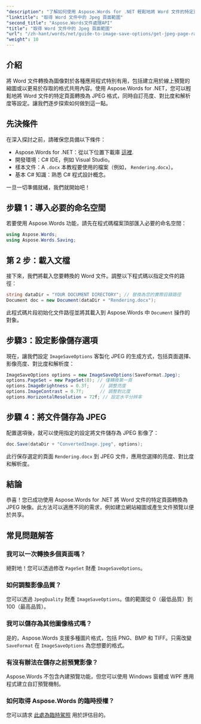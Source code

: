 ```yaml
---
"description": "了解如何使用 Aspose.Words for .NET 輕鬆地將 Word 文件的特定頁面轉換為 JPEG 映像。本綜合指南涵蓋了從載入文件、設定影像設定到儲存為 JPEG 的所有內容。"
"linktitle": "取得 Word 文件中的 Jpeg 頁面範圍"
"second_title": "Aspose.Words文件處理API"
"title": "取得 Word 文件中的 Jpeg 頁面範圍"
"url": "/zh-hant/words/net/guide-to-image-save-options/get-jpeg-page-range-word-document/"
"weight": 10
---
```


## 介紹

將 Word 文件轉換為圖像對於各種應用程式特別有用，包括建立用於線上預覽的縮圖或以更易於存取的格式共用內容。使用 Aspose.Words for .NET，您可以輕鬆地將 Word 文件的特定頁面轉換為 JPEG 格式，同時自訂亮度、對比度和解析度等設定。讓我們逐步探索如何做到這一點。

## 先決條件

在深入探討之前，請確保您具備以下條件：

- Aspose.Words for .NET：從以下位置下載庫 [這裡](https://releases。aspose.com/words/net/).
- 開發環境：C# IDE，例如 Visual Studio。
- 樣本文件：A `.docx` 本教程要使用的檔案（例如， `Rendering.docx`）。
- 基本 C# 知識：熟悉 C# 程式設計概念。

一旦一切準備就緒，我們就開始吧！

## 步驟 1：導入必要的命名空間

若要使用 Aspose.Words 功能，請先在程式碼檔案頂部匯入必要的命名空間：

```csharp
using Aspose.Words;
using Aspose.Words.Saving;
```

## 第 2 步：載入文檔

接下來，我們將載入您要轉換的 Word 文件。調整以下程式碼以指定文件的路徑：

```csharp
string dataDir = "YOUR DOCUMENT DIRECTORY"; // 替換為您的實際目錄路徑
Document doc = new Document(dataDir + "Rendering.docx");
```

此程式碼片段初始化文件路徑並將其載入到 Aspose.Words 中 `Document` 操作的對象。

## 步驟3：設定影像儲存選項

現在，讓我們設定 `ImageSaveOptions` 客製化 JPEG 的生成方式，包括頁面選擇、影像亮度、對比度和解析度：

```csharp
ImageSaveOptions options = new ImageSaveOptions(SaveFormat.Jpeg);
options.PageSet = new PageSet(0); // 僅轉換第一頁
options.ImageBrightness = 0.3f;    // 調整亮度
options.ImageContrast = 0.7f;      // 調整對比度
options.HorizontalResolution = 72f; // 設定水平分辨率
```

## 步驟 4：將文件儲存為 JPEG

配置選項後，就可以使用指定的設定將文件儲存為 JPEG 影像了：

```csharp
doc.Save(dataDir + "ConvertedImage.jpeg", options);
```

此行保存選定的頁面 `Rendering.docx` 到 JPEG 文件，應用您選擇的亮度、對比度和解析度。

## 結論

恭喜！您已成功使用 Aspose.Words for .NET 將 Word 文件的特定頁面轉換為 JPEG 映像。此方法可以適應不同的需求，例如建立網站縮圖或產生文件預覽以便於共享。

## 常見問題解答

### 我可以一次轉換多個頁面嗎？  
絕對地！您可以透過修改 `PageSet` 財產 `ImageSaveOptions`。

### 如何調整影像品質？  
您可以透過 `JpegQuality` 財產 `ImageSaveOptions`。值的範圍從 0（最低品質）到 100（最高品質）。

### 我可以儲存為其他圖像格式嗎？  
是的，Aspose.Words 支援多種圖片格式，包括 PNG、BMP 和 TIFF。只需改變 `SaveFormat` 在 `ImageSaveOptions` 為您想要的格式。

### 有沒有辦法在儲存之前預覽影像？  
Aspose.Words 不包含內建預覽功能，但您可以使用 Windows 窗體或 WPF 應用程式建立自訂預覽機制。

### 如何取得 Aspose.Words 的臨時授權？  
您可以請求 [此處為臨時駕照](https://purchase.aspose.com/temporary-license/) 用於評估目的。